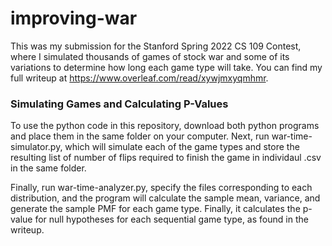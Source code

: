 # improving-war
This was my submission for the Stanford Spring 2022 CS 109 Contest, where I simulated thousands of games of 
stock war and some of its variations to determine how long each game type will take.
You can find my full writeup at https://www.overleaf.com/read/xywjmxyqmhmr.
### Simulating Games and Calculating P-Values
To use the python code in this repository, download both python programs and place them in the same folder 
on your computer. Next, run war-time-simulator.py, which will simulate each of the game types and store 
the resulting list of number of flips required to finish the game in individaul .csv in the same folder. 

Finally, run war-time-analyzer.py, specify the files corresponding to each distribution, and the program
will calculate the sample mean, variance, and generate the sample PMF for each game type. Finally, it
calculates the p-value for null hypotheses for each sequential game type, as found in the writeup.

